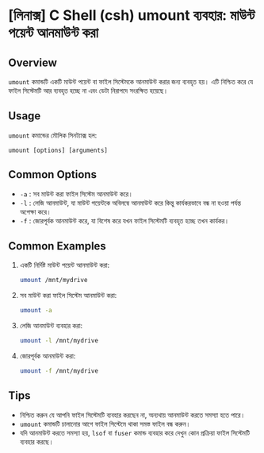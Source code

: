 # [লিনাক্স] C Shell (csh) umount ব্যবহার: মাউন্ট পয়েন্ট আনমাউন্ট করা

## Overview
`umount` কমান্ডটি একটি মাউন্ট পয়েন্ট বা ফাইল সিস্টেমকে আনমাউন্ট করার জন্য ব্যবহৃত হয়। এটি নিশ্চিত করে যে ফাইল সিস্টেমটি আর ব্যবহৃত হচ্ছে না এবং ডেটা নিরাপদে সংরক্ষিত হয়েছে।

## Usage
`umount` কমান্ডের মৌলিক সিনট্যাক্স হল:

```
umount [options] [arguments]
```

## Common Options
- `-a` : সব মাউন্ট করা ফাইল সিস্টেম আনমাউন্ট করে।
- `-l` : লেজি আনমাউন্ট, যা মাউন্ট পয়েন্টকে অবিলম্বে আনমাউন্ট করে কিন্তু কার্যকরভাবে বন্ধ না হওয়া পর্যন্ত অপেক্ষা করে।
- `-f` : জোরপূর্বক আনমাউন্ট করে, যা বিশেষ করে যখন ফাইল সিস্টেমটি ব্যবহৃত হচ্ছে তখন কার্যকর।

## Common Examples
1. একটি নির্দিষ্ট মাউন্ট পয়েন্ট আনমাউন্ট করা:
   ```bash
   umount /mnt/mydrive
   ```

2. সব মাউন্ট করা ফাইল সিস্টেম আনমাউন্ট করা:
   ```bash
   umount -a
   ```

3. লেজি আনমাউন্ট ব্যবহার করা:
   ```bash
   umount -l /mnt/mydrive
   ```

4. জোরপূর্বক আনমাউন্ট করা:
   ```bash
   umount -f /mnt/mydrive
   ```

## Tips
- নিশ্চিত করুন যে আপনি ফাইল সিস্টেমটি ব্যবহার করছেন না, অন্যথায় আনমাউন্ট করতে সমস্যা হতে পারে।
- `umount` কমান্ডটি চালানোর আগে ফাইল সিস্টেমে থাকা সমস্ত ফাইল বন্ধ করুন।
- যদি আনমাউন্ট করতে সমস্যা হয়, `lsof` বা `fuser` কমান্ড ব্যবহার করে দেখুন কোন প্রক্রিয়া ফাইল সিস্টেমটি ব্যবহার করছে।
